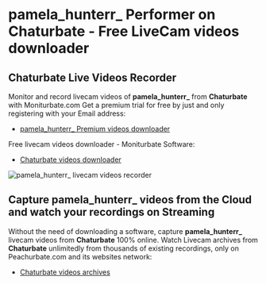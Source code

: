 # pamela_hunterr_ Performer on Chaturbate - Free LiveCam videos downloader

## Chaturbate Live Videos Recorder

Monitor and record livecam videos of **pamela_hunterr_** from **Chaturbate** with Moniturbate.com
Get a premium trial for free by just and only registering with your Email address:
* [pamela_hunterr_ Premium videos downloader](https://moniturbate.com/request-demo-licence-key.html)

Free livecam videos downloader - Moniturbate Software:
* [Chaturbate videos downloader](https://moniturbate.com/moniturbate-download-software.html)

![pamela_hunterr_ livecam videos recorder](https://peachurnet.com/templates/moniturbate-software.png)


## Capture pamela_hunterr_ videos from the Cloud and watch your recordings on Streaming

Without the need of downloading a software, capture **pamela_hunterr_** livecam videos from **Chaturbate** 100% online.
Watch Livecam archives from **Chaturbate** unlimitedly from thousands of existing recordings, only on Peachurbate.com and its websites network:
* [Chaturbate videos archives](https://peachurnet.com/)